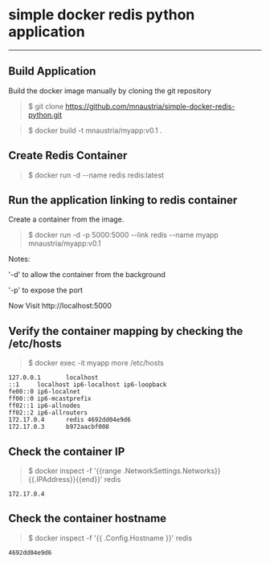 # simple docker redis python application

---

## Build Application

Build the docker image manually by cloning the git repository

> \$ git clone https://github.com/mnaustria/simple-docker-redis-python.git

> \$ docker build -t mnaustria/myapp:v0.1 .

## Create Redis Container

> \$ docker run -d --name redis redis:latest

## Run the application linking to redis container

Create a container from the image.

> \$ docker run -d -p 5000:5000 --link redis --name myapp mnaustria/myapp:v0.1

Notes:

'-d' to allow the container from the background

'-p' to expose the port

Now Visit http://localhost:5000

## Verify the container mapping by checking the /etc/hosts

> \$ docker exec -it myapp more /etc/hosts

    127.0.0.1       localhost
    ::1     localhost ip6-localhost ip6-loopback
    fe00::0 ip6-localnet
    ff00::0 ip6-mcastprefix
    ff02::1 ip6-allnodes
    ff02::2 ip6-allrouters
    172.17.0.4      redis 4692dd04e9d6
    172.17.0.3      b972aacbf008

## Check the container IP

> \$ docker inspect -f '{{range .NetworkSettings.Networks}}{{.IPAddress}}{{end}}' redis

    172.17.0.4

## Check the container hostname

> \$ docker inspect -f '{{ .Config.Hostname }}' redis

    4692dd04e9d6
